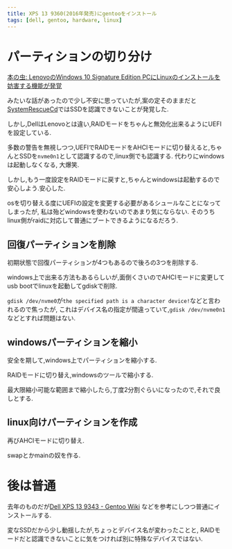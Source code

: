 ```yaml
---
title: XPS 13 9360(2016年発売)にgentooをインストール
tags: [dell, gentoo, hardware, linux]
---
```


# パーティションの切り分け

[本の虫: LenovoのWindows 10 Signature Edition PCにLinuxのインストールを妨害する機能が発覚](https://cpplover.blogspot.jp/2016/09/lenovowindows-10-signature-edition.html)

みたいな話があったので少し不安に思っていたが,案の定そのままだと[SystemRescueCd](https://www.system-rescue-cd.org/SystemRescueCd_Homepage)ではSSDを認識できないことが発覚した.

しかし,DellはLenovoとは違い,RAIDモードをちゃんと無効化出来るようにUEFIを設定している.

多数の警告を無視しつつ,UEFIでRAIDモードをAHCIモードに切り替えると,ちゃんとSSDを`nvme0n1`として認識するので,linux側でも認識する.
代わりにwindowsは起動しなくなる, 大爆笑.

しかし,もう一度設定をRAIDモードに戻すと,ちゃんとwindowsは起動するので安心しよう.安心した.

osを切り替える度にUEFIの設定を変更する必要があるシュールなことになってしまったが,
私は殆どwindowsを使わないのであまり気にならない.
そのうちlinux側がraidに対応して普通にブートできるようになるだろう.

## 回復パーティションを削除

初期状態で回復パーティションが4つもあるので後ろの3つを削除する.

windows上で出来る方法もあるらしいが,面倒くさいのでAHCIモードに変更してusb bootでlinuxを起動してgdiskで削除.

`gdisk /dev/nvme0`が`the specified path is a character device!`などと言われるので焦ったが,
これはデバイス名の指定が間違っていて,`gdisk /dev/nvme0n1`などとすれば問題はない.

## windowsパーティションを縮小

安全を期して,windows上でパーティションを縮小する.

RAIDモードに切り替え,windowsのツールで縮小する.

最大限縮小可能な範囲まで縮小したら,丁度2分割ぐらいになったので,それで良しとする.

## linux向けパーティションを作成

再びAHCIモードに切り替え.

swapとかmainの奴を作る.

# 後は普通

去年のものだが[Dell XPS 13 9343 - Gentoo Wiki](https://wiki.gentoo.org/wiki/Dell_XPS_13_9343)
などを参考にしつつ普通にインストールする.

変なSSDだから少し動揺したが,ちょっとデバイス名が変わったことと,
RAIDモードだと認識できないことに気をつければ別に特殊なデバイスではない.
